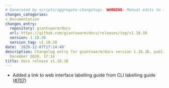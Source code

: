 ```yaml
---
# Generated by scripts/aggregate-changelogs. WARNING: Manual edits to this files will be overwritten.
changes_categories:
- Documentation
changes_entry:
  repository: giantswarm/docs
  url: https://github.com/giantswarm/docs/releases/tag/v1.18.38
  version: 1.18.38
  version_tag: v1.18.38
date: '2020-12-07T17:14:40'
description: Changelog entry for giantswarm/docs version 1.18.38, published on 07
  December 2020, 17:14
title: docs release v1.18.38
---
```


- Added a link to web interface labelling guide from CLI labelling guide ([#707](https://github.com/giantswarm/docs/pull/707))
